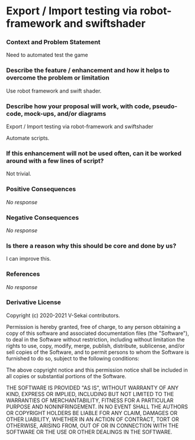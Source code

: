 # Export / Import testing via robot-framework and swiftshader

### Context and Problem Statement

Need to automated test the game

### Describe the feature / enhancement and how it helps to overcome the problem or limitation

Use robot framework and swift shader.

### Describe how your proposal will work, with code, pseudo-code, mock-ups, and/or diagrams

Export / Import testing via robot-framework and swiftshader

Automate scripts.

### If this enhancement will not be used often, can it be worked around with a few lines of script?

Not trivial.

### Positive Consequences

_No response_

### Negative Consequences

_No response_

### Is there a reason why this should be core and done by us?

I can improve this.

### References

_No response_

### Derivative License

Copyright (c) 2020-2021 V-Sekai contributors.

Permission is hereby granted, free of charge, to any person obtaining a copy
of this software and associated documentation files (the "Software"), to deal
in the Software without restriction, including without limitation the rights
to use, copy, modify, merge, publish, distribute, sublicense, and/or sell
copies of the Software, and to permit persons to whom the Software is
furnished to do so, subject to the following conditions:

The above copyright notice and this permission notice shall be included in all
copies or substantial portions of the Software.

THE SOFTWARE IS PROVIDED "AS IS", WITHOUT WARRANTY OF ANY KIND, EXPRESS OR
IMPLIED, INCLUDING BUT NOT LIMITED TO THE WARRANTIES OF MERCHANTABILITY,
FITNESS FOR A PARTICULAR PURPOSE AND NONINFRINGEMENT. IN NO EVENT SHALL THE
AUTHORS OR COPYRIGHT HOLDERS BE LIABLE FOR ANY CLAIM, DAMAGES OR OTHER
LIABILITY, WHETHER IN AN ACTION OF CONTRACT, TORT OR OTHERWISE, ARISING FROM,
OUT OF OR IN CONNECTION WITH THE SOFTWARE OR THE USE OR OTHER DEALINGS IN THE
SOFTWARE.
